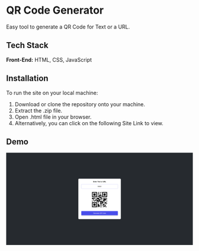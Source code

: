 # QR Code Generator

Easy tool to generate a QR Code for Text or a URL.


## Tech Stack

**Front-End:** HTML, CSS, JavaScript

## Installation

To run the site on your local machine:

1) Download or clone the repository onto your machine.
2) Extract the .zip file.
3) Open .html file in your browser.
4) Alternatively, you can click on the following Site Link to view.
## Demo

![](/assets/Screenshot.png)

